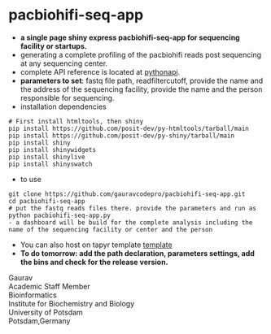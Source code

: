 # pacbiohifi-seq-app
- **a single page shiny express pacbiohifi-seq-app for sequencing facility or startups.**
- generating a complete profiling of the pacbiohifi reads post sequencing at any sequencing center.
- complete API reference is located at [pythonapi](https://shiny.posit.co/py/api/).
- **parameters to set**: fastq file path, readfiltercutoff, provide the name and the address of the sequencing facility, provide the name and the person responsible for sequencing.
- installation dependencies
```
# First install htmltools, then shiny
pip install https://github.com/posit-dev/py-htmltools/tarball/main
pip install https://github.com/posit-dev/py-shiny/tarball/main
pip install shiny
pip install shinywidgets
pip install shinylive
pip install shinyswatch
```
- to use
```
git clone https://github.com/gauravcodepro/pacbiohifi-seq-app.git
cd pacbiohifi-seq-app
# put the fastq reads files there. provide the parameters and run as 
python pacbiohifi-seq-app.py
- a dashboard will be build for the complete analysis including the name of the sequencing facility or center and the person
```
- You can also host on tapyr template [template](https://github.com/Appsilon/tapyr-template)
- **To do tomorrow: add the path declaration, parameters settings, add the bins and check for the release version.**

Gaurav \
Academic Staff Member \
Bioinformatics \
Institute for Biochemistry and Biology \
University of Potsdam \
Potsdam,Germany

